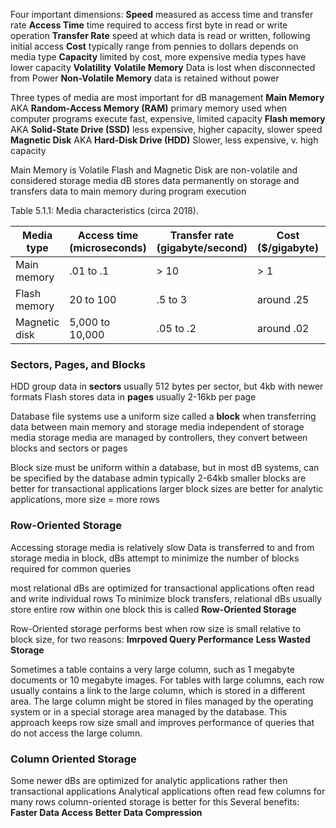 Four important dimensions: 
**Speed**
	measured as access time and transfer rate
	**Access Time**
		time required to access first byte in read or write operation 
	**Transfer Rate**
		speed at which data is read or written, following initial access 
**Cost**
	typically range from pennies to dollars depends on media type
**Capacity**
	limited by cost, more expensive media types have lower capacity
**Volatility**
	**Volatile Memory**
		Data is lost when disconnected from Power 
	**Non-Volatile Memory**
		data is retained without power 

Three types of media are most important for dB management 
**Main Memory**
	AKA **Random-Access Memory (RAM)**
	primary memory used when computer programs execute 
	fast, expensive, limited capacity 
**Flash memory**
	AKA **Solid-State Drive (SSD)**
	less expensive, higher capacity, slower speed 
**Magnetic Disk**
	AKA **Hard-Disk Drive (HDD)**
	Slower, less expensive, v. high capacity 

Main Memory is Volatile 
Flash and Magnetic Disk are non-volatile and considered storage media 
dB stores data permanently on storage and transfers data to main memory during program execution 

Table 5.1.1: Media characteristics (circa 2018).

|Media type|Access time  <br>(microseconds)|Transfer rate  <br>(gigabyte/second)|Cost  <br>($/gigabyte)|Volatile|
|---|---|---|---|---|
|Main memory|.01 to .1|> 10|> 1|Yes|
|Flash memory|20 to 100|.5 to 3|around .25|No|
|Magnetic disk|5,000 to 10,000|.05 to .2|around .02|No|
### Sectors, Pages, and Blocks 
HDD group data in **sectors**
	usually 512 bytes per sector, but 4kb with newer formats 
Flash stores data in **pages**
	usually 2-16kb per page 

Database file systems use a uniform size called a **block** when transferring data between main memory and storage media 
	independent of storage media 
	storage media are managed by controllers, they convert between blocks and sectors or pages 

Block size must be uniform within a database, but in most dB systems, can be specified by the database admin 
	typically 2-64kb 
	smaller blocks are better for transactional applications
	larger block sizes are better for analytic applications, more size = more rows 

### Row-Oriented Storage 
Accessing storage media is relatively slow 
Data is transferred to and from storage media in block, dBs attempt to minimize the number of blocks required for common queries 

most relational dBs are optimized for transactional applications 
	often read and write individual rows
To minimize block transfers, relational dBs usually store entire row within one block 
	this is called **Row-Oriented Storage**

Row-Oriented storage performs best when row size is small relative to block size, for two reasons: 
**Imrpoved Query Performance**
**Less Wasted Storage**

Sometimes a table contains a very large column, such as 1 megabyte documents or 10 megabyte images. For tables with large columns, each row usually contains a link to the large column, which is stored in a different area. The large column might be stored in files managed by the operating system or in a special storage area managed by the database. This approach keeps row size small and improves performance of queries that do not access the large column.

### Column Oriented Storage 
Some newer dBs are optimized for analytic applications rather then transactional applications 
Analytical applications often read few columns for many rows 
	column-oriented storage is better for this 
Several benefits:
**Faster Data Access**
**Better Data Compression**

